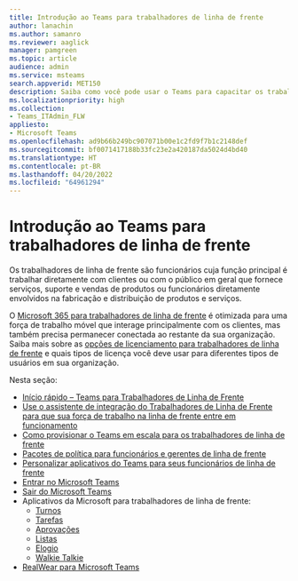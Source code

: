```yaml
---
title: Introdução ao Teams para trabalhadores de linha de frente
author: lanachin
ms.author: samanro
ms.reviewer: aaglick
manager: pamgreen
ms.topic: article
audience: admin
ms.service: msteams
search.appverid: MET150
description: Saiba como você pode usar o Teams para capacitar os trabalhadores de linha de frente em sua organização.
ms.localizationpriority: high
ms.collection:
- Teams_ITAdmin_FLW
appliesto:
- Microsoft Teams
ms.openlocfilehash: ad9b66b249bc907071b00e1c2fd9f7b1c2148def
ms.sourcegitcommit: bf0071417188b33fc23e2a420187da5024d4bd40
ms.translationtype: HT
ms.contentlocale: pt-BR
ms.lasthandoff: 04/20/2022
ms.locfileid: "64961294"
---
```

# <a name="get-started-with-teams-for-frontline-workers"></a>Introdução ao Teams para trabalhadores de linha de frente

Os trabalhadores de linha de frente são funcionários cuja função principal é trabalhar diretamente com clientes ou com o público em geral que fornece serviços, suporte e vendas de produtos ou funcionários diretamente envolvidos na fabricação e distribuição de produtos e serviços.

O [Microsoft 365 para trabalhadores de linha de frente](https://www.microsoft.com/microsoft-365/enterprise/frontline) é otimizada para uma força de trabalho móvel que interage principalmente com os clientes, mas também precisa permanecer conectada ao restante da sua organização. Saiba mais sobre as [opções de licenciamento para trabalhadores de linha de frente](flw-licensing-options.md) e quais tipos de licença você deve usar para diferentes tipos de usuários em sua organização.

Nesta seção:

- [Início rápido – Teams para Trabalhadores de Linha de Frente](flw-quickstart.yml)
- [Use o assistente de integração do Trabalhadores de Linha de Frente para que sua força de trabalho na linha de frente entre em funcionamento](flw-onboarding-wizard.md)
- [Como provisionar o Teams em escala para os trabalhadores de linha de frente](flw-scripted-deployment.md)
- [Pacotes de política para funcionários e gerentes de linha de frente](manage-policy-packages.md)
- [Personalizar aplicativos do Teams para seus funcionários de linha de frente](pin-teams-apps-based-on-license.md)
- [Entrar no Microsoft Teams](sign-in-teams.md)
- [Sair do Microsoft Teams](sign-out-of-teams.md)
- Aplicativos da Microsoft para trabalhadores de linha de frente:
  - [Turnos](expand-teams-across-your-org/shifts-for-teams-landing-page.md)
  - [Tarefas](manage-tasks-app.md)
  - [Aprovações](approval-admin.md)
  - [Listas](manage-lists-app.md)
  - [Elogio](manage-praise-app.md)
  - [Walkie Talkie](walkie-talkie.md)
- [RealWear para Microsoft Teams](flw-realwear.md)
